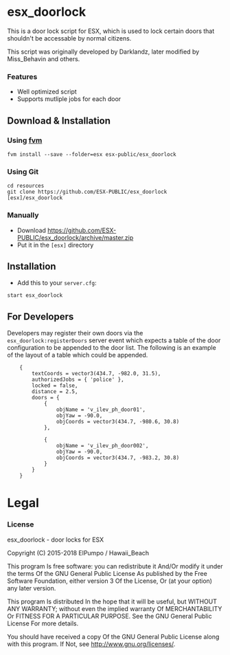 # esx_doorlock
This is a door lock script for ESX, which is used to lock certain doors that shouldn't be accessable by normal citizens.

This script was originally developed by Darklandz, later modified by Miss_Behavin and others.

### Features
- Well optimized script
- Supports mutliple jobs for each door

## Download & Installation

### Using [fvm](https://github.com/qlaffont/fvm-installer)
```
fvm install --save --folder=esx esx-public/esx_doorlock
```

### Using Git
```
cd resources
git clone https://github.com/ESX-PUBLIC/esx_doorlock [esx]/esx_doorlock
```

### Manually
- Download https://github.com/ESX-PUBLIC/esx_doorlock/archive/master.zip
- Put it in the `[esx]` directory

## Installation
- Add this to your `server.cfg`:

```
start esx_doorlock
```

## For Developers
Developers may register their own doors via the `esx_doorlock:registerDoors` server event which expects a table of the door configuration to be appended to the door list.
The following is an example of the layout of a table which could be appended.

```
	{
		textCoords = vector3(434.7, -982.0, 31.5),
		authorizedJobs = { 'police' },
		locked = false,
		distance = 2.5,
		doors = {
			{
				objName = 'v_ilev_ph_door01',
				objYaw = -90.0,
				objCoords = vector3(434.7, -980.6, 30.8)
			},

			{
				objName = 'v_ilev_ph_door002',
				objYaw = -90.0,
				objCoords = vector3(434.7, -983.2, 30.8)
			}
		}
	}
```

# Legal
### License
esx_doorlock - door locks for ESX

Copyright (C) 2015-2018 ElPumpo / Hawaii_Beach

This program Is free software: you can redistribute it And/Or modify it under the terms Of the GNU General Public License As published by the Free Software Foundation, either version 3 Of the License, Or (at your option) any later version.

This program Is distributed In the hope that it will be useful, but WITHOUT ANY WARRANTY; without even the implied warranty Of MERCHANTABILITY Or FITNESS FOR A PARTICULAR PURPOSE. See the GNU General Public License For more details.

You should have received a copy Of the GNU General Public License along with this program. If Not, see http://www.gnu.org/licenses/.
